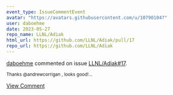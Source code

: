 ```yaml
---
event_type: IssueCommentEvent
avatar: "https://avatars.githubusercontent.com/u/10790104?"
user: daboehme
date: 2023-05-27
repo_name: LLNL/Adiak
html_url: https://github.com/LLNL/Adiak/pull/17
repo_url: https://github.com/LLNL/Adiak
---
```


<a href='https://github.com/daboehme' target='_blank'>daboehme</a> commented on issue <a href='https://github.com/LLNL/Adiak/pull/17' target='_blank'>LLNL/Adiak#17</a>.

<small>Thanks @andrewcorrigan , looks good!...</small>

<a href='https://github.com/LLNL/Adiak/pull/17' target='_blank'>View Comment</a>